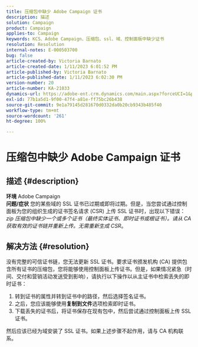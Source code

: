 ```yaml
---
title: 压缩包中缺少 Adobe Campaign 证书
description: 描述
solution: Campaign
product: Campaign
applies-to: Campaign
keywords: KCS、Adobe Campaign、压缩包、ssl、域、控制面板中缺少证书
resolution: Resolution
internal-notes: E-000503700
bug: false
article-created-by: Victoria Barnato
article-created-date: 1/11/2023 6:01:52 PM
article-published-by: Victoria Barnato
article-published-date: 1/11/2023 6:02:30 PM
version-number: 20
article-number: KA-21033
dynamics-url: https://adobe-ent.crm.dynamics.com/main.aspx?forceUCI=1&pagetype=entityrecord&etn=knowledgearticle&id=53ef6e04-da91-ed11-aad1-6045bd006d92
exl-id: 77b1a5d1-9f00-47f4-a81e-ff75bc26b438
source-git-commit: 9e1a79145d281670d0332da0b20cb9343b485f40
workflow-type: tm+mt
source-wordcount: '261'
ht-degree: 100%

---
```


# 压缩包中缺少 Adobe Campaign 证书

## 描述 {#description}

<b>环境</b>
Adobe Campaign
<br><b>问题/症状</b>
您的某些域的 SSL 证书已过期或即将过期。但是，当您尝试通过控制面板为您的组织生成的证书签名请求 (CSR) 上传 SSL 证书时，出现以下错误：*zip 压缩包中缺少一个或多个证书（最终实体证书、即时证书或根证书）。请从 CA 获取有效的证书链并重新上传。无需重新生成 CSR*。


## 解决方法 {#resolution}


没有完整的可信证书链，您无法更新 SSL 证书。要求证书颁发机构 (CA) 提供包含所有证书的压缩包，您将能够使用控制面板上传证书。但是，如果情况紧急（时间、交付和营销活动发送受到影响），请执行以下操作以从主证书中检索丢失的即时证书：

1. 转到证书的属性并转到证书中的路径，然后选择签名证书。
2. 之后，您应该能够使用<b>复制到文件</b>选项检索即时证书。
3. 下载丢失的证书后，将证书保存在现有包中，然后尝试通过控制面板上传 SSL 证书。


然后应该已经为域安装了 SSL 证书。如果上述步骤不起作用，请与 CA 机构联系。
